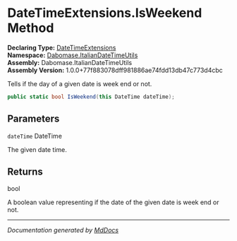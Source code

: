 ﻿<!--  
  <auto-generated>   
    The contents of this file were generated by a tool.  
    Changes to this file may be list if the file is regenerated  
  </auto-generated>   
-->

# DateTimeExtensions.IsWeekend Method

**Declaring Type:** [DateTimeExtensions](../index.md)  
**Namespace:** [Dabomase.ItalianDateTimeUtils](../../index.md)  
**Assembly:** Dabomase.ItalianDateTimeUtils  
**Assembly Version:** 1.0.0+77f883078dff981886ae74fdd13db47c773d4cbc

Tells if the day of a given date is week end or not.

```csharp
public static bool IsWeekend(this DateTime dateTime);
```

## Parameters

`dateTime`  DateTime

The given date time.

## Returns

bool

A boolean value representing if the date of the given date is week end or not.

___

*Documentation generated by [MdDocs](https://github.com/ap0llo/mddocs)*
